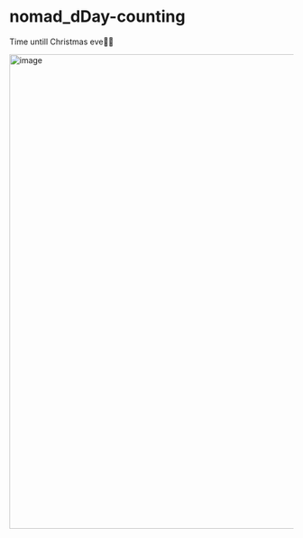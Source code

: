 # nomad_dDay-counting
Time untill Christmas eve🎅🏼

<img width="841" alt="image" src="https://user-images.githubusercontent.com/74365275/234536259-d3491a30-e7c5-49fe-9243-5b5e1075cca9.png">
